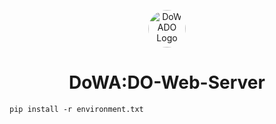 <p align="center">
  <a href="https://aivle.kt.co.kr/home/main/indexMain">
    <img alt="DoWADO Logo" src="" width="60" style="border-radius: 50%;" />
  </a>
</p>
<h1 align="center">
    DoWA:DO-Web-Server
</h1>


```
pip install -r environment.txt
```